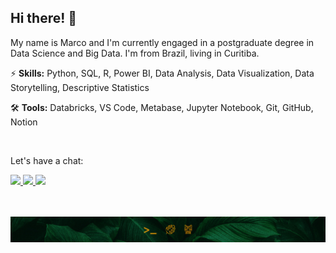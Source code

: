 ## Hi there! 🍃

My name is Marco and I'm currently engaged in a postgraduate degree in Data Science and Big Data. I'm from Brazil, living in Curitiba.

⚡ __Skills:__ Python, SQL, R, Power BI, Data Analysis, Data Visualization, Data Storytelling, Descriptive Statistics

🛠️ __Tools:__ Databricks, VS Code, Metabase, Jupyter Notebook, Git, GitHub, Notion

<br/>

Let's have a chat:

<a href="https://www.linkedin.com/in/marconasg/" alt="LinkedIn">
    <img src="https://img.shields.io/badge/-Linkedin-01402E?style=for-the-badge&logo=LinkedIn&logoColor=FFFFFF&link=https://www.linkedin.com/in/marconasg/"/>
</a>
<a href="https://www.instagram.com/marconasg/" alt="Instagram">
    <img src="https://img.shields.io/badge/-Instagram-01402E?style=for-the-badge&logo=Instagram&logoColor=FFFFFF&link=https://www.instagram.com/marconasg"/>
</a>
<a href="mailto:marko.nasg@gmail.com" alt="Gmail">
    <img src="https://img.shields.io/badge/-Gmail-01402E?style=for-the-badge&logo=Gmail&logoColor=FFFFFF&link=mailto:marko.nasg@gmail.com"/>
</a>

<br><br/>
![](assets/profile-bottom.jpg)
